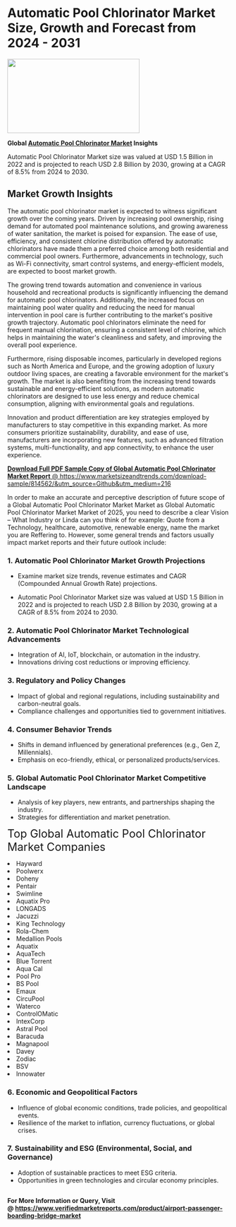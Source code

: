 <H1>Automatic Pool Chlorinator Market Size, Growth and Forecast from 2024 - 2031</H1><img class="aligncenter size-medium wp-image-584254" src="https://thirdeyenews.in/wp-content/uploads/2024/09/Global-Market-Research-300x168.jpeg" alt="" width="300" height="168" /><p><strong>Global&nbsp;<a href="https://www.marketsizeandtrends.com/download-sample/814562/&amp;utm_source=Github&utm_medium=216">Automatic Pool Chlorinator Market</a> Insights</strong></p><p>Automatic Pool Chlorinator Market size was valued at USD 1.5 Billion in 2022 and is projected to reach USD 2.8 Billion by 2030, growing at a CAGR of 8.5% from 2024 to 2030.</p><p><h2>Market Growth Insights</h2> <p>The automatic pool chlorinator market is expected to witness significant growth over the coming years. Driven by increasing pool ownership, rising demand for automated pool maintenance solutions, and growing awareness of water sanitation, the market is poised for expansion. The ease of use, efficiency, and consistent chlorine distribution offered by automatic chlorinators have made them a preferred choice among both residential and commercial pool owners. Furthermore, advancements in technology, such as Wi-Fi connectivity, smart control systems, and energy-efficient models, are expected to boost market growth.</p> <p><a href="#"></a></p> <p>The growing trend towards automation and convenience in various household and recreational products is significantly influencing the demand for automatic pool chlorinators. Additionally, the increased focus on maintaining pool water quality and reducing the need for manual intervention in pool care is further contributing to the market's positive growth trajectory. Automatic pool chlorinators eliminate the need for frequent manual chlorination, ensuring a consistent level of chlorine, which helps in maintaining the water's cleanliness and safety, and improving the overall pool experience.</p> <p>Furthermore, rising disposable incomes, particularly in developed regions such as North America and Europe, and the growing adoption of luxury outdoor living spaces, are creating a favorable environment for the market's growth. The market is also benefiting from the increasing trend towards sustainable and energy-efficient solutions, as modern automatic chlorinators are designed to use less energy and reduce chemical consumption, aligning with environmental goals and regulations.</p> <p>Innovation and product differentiation are key strategies employed by manufacturers to stay competitive in this expanding market. As more consumers prioritize sustainability, durability, and ease of use, manufacturers are incorporating new features, such as advanced filtration systems, multi-functionality, and app connectivity, to enhance the user experience.</p> <p><a href="#"></p><p><span class=""><strong>Download Full PDF Sample Copy of Global Automatic Pool Chlorinator Market Report</strong> @ <a href="https://www.marketsizeandtrends.com/download-sample/814562/&amp;utm_source=Github&utm_medium=216" target="_blank">https://www.marketsizeandtrends.com/download-sample/814562/&amp;utm_source=Github&utm_medium=216</a></span></p><p>In order to make an accurate and perceptive description of future scope of a Global&nbsp;Automatic Pool Chlorinator Market Market as Global&nbsp;Automatic Pool Chlorinator Market Market of 2025, you need to describe a clear Vision &ndash; What Industry or Linda can you think of for example: Quote from a Technology, healthcare, automotive, renewable energy, name the market you are Reffering to. However, some general trends and factors usually impact market reports and their future outlook include:</p><h3>1.&nbsp;<strong>Automatic Pool Chlorinator Market Growth Projections</strong></h3><ul><li>Examine market size trends, revenue estimates and CAGR (Compounded Annual Growth Rate) projections.</li><li><p>Automatic Pool Chlorinator Market size was valued at USD 1.5 Billion in 2022 and is projected to reach USD 2.8 Billion by 2030, growing at a CAGR of 8.5% from 2024 to 2030.</p></li></ul><h3>2.&nbsp;<strong>Automatic Pool Chlorinator Market Technological Advancements</strong></h3><ul><li>Integration of AI, IoT, blockchain, or automation in the industry.</li><li>Innovations driving cost reductions or improving efficiency.</li></ul><h3>3.&nbsp;<strong>Regulatory and Policy Changes</strong></h3><ul><li>Impact of global and regional regulations, including sustainability and carbon-neutral goals.</li><li>Compliance challenges and opportunities tied to government initiatives.</li></ul><h3>4.&nbsp;<strong>Consumer Behavior Trends</strong></h3><ul><li>Shifts in demand influenced by generational preferences (e.g., Gen Z, Millennials).</li><li>Emphasis on eco-friendly, ethical, or personalized products/services.</li></ul><h3>5.&nbsp;<strong>Global Automatic Pool Chlorinator Market Competitive Landscape</strong></h3><ul><li>Analysis of key players, new entrants, and partnerships shaping the industry.</li><li>Strategies for differentiation and market penetration.</li></ul><p data-pm-slice="1 1 []"><span style="color: inherit; font-family: inherit; font-size: 25px;">Top Global Automatic Pool Chlorinator Market Companies</span></p><div class="" data-test-id=""><p><li>Hayward</li><li> Poolwerx</li><li> Doheny</li><li> Pentair</li><li> Swimline</li><li> Aquatix Pro</li><li> LONGADS</li><li> Jacuzzi</li><li> King Technology</li><li> Rola-Chem</li><li> Medallion Pools</li><li> Aquatix</li><li> AquaTech</li><li> Blue Torrent</li><li> Aqua Cal</li><li> Pool Pro</li><li> BS Pool</li><li> Emaux</li><li> CircuPool</li><li> Waterco</li><li> ControlOMatic</li><li> IntexCorp</li><li> Astral Pool</li><li> Baracuda</li><li> Magnapool</li><li> Davey</li><li> Zodiac</li><li> BSV</li><li> Innowater</li></p></div><h3>6.&nbsp;<strong>Economic and Geopolitical Factors</strong></h3><ul><li>Influence of global economic conditions, trade policies, and geopolitical events.</li><li>Resilience of the market to inflation, currency fluctuations, or global crises.</li></ul><h3>7.&nbsp;<strong>Sustainability and ESG (Environmental, Social, and Governance)</strong></h3><ul><li>Adoption of sustainable practices to meet ESG criteria.</li><li>Opportunities in green technologies and circular economy principles.</li></ul><h2><strong style="font-size: 14px;">For More Information or Query, Visit @&nbsp;</strong><a style="background-color: #ffffff; font-size: 14px;" href="https://www.marketsizeandtrends.com/report/automatic-pool-chlorinator-market/" target="_blank">https://www.verifiedmarketreports.com/product/airport-passenger-boarding-bridge-market</a></h2>
